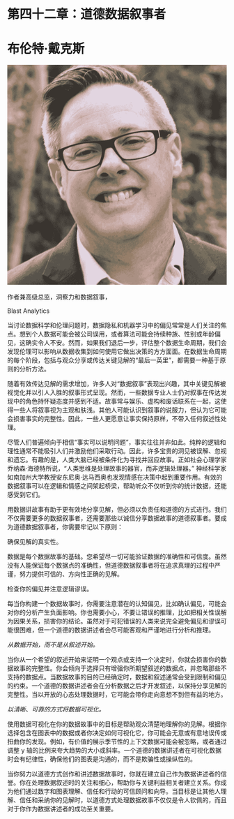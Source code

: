 # 第四十二章：道德数据叙事者

# 布伦特·戴克斯

![](img/brent_dykes.png)

作者兼高级总监，洞察力和数据叙事，

Blast Analytics

当讨论数据科学和伦理问题时，数据隐私和机器学习中的偏见常常是人们关注的焦点。想到个人数据可能会被公司误用，或者算法可能会持续种族、性别或年龄偏见，这确实令人不安。然而，如果我们退后一步，评估整个数据生命周期，我们会发现伦理可以影响从数据收集到如何使用它做出决策的方方面面。在数据生命周期的每个阶段，包括与观众分享或传达关键见解的“最后一英里”，都需要一种基于原则的分析方法。

随着有效传达见解的需求增加，许多人对“数据叙事”表现出兴趣，其中关键见解被视觉化并以引人入胜的叙事形式呈现。然而，一些数据专业人士仍对叙事在传达发现中的角色持怀疑态度并感到不适。故事常与娱乐、虚构和废话联系在一起，这使得一些人将叙事视为主观和肤浅。其他人可能认识到叙事的说服力，但认为它可能会损害事实的完整性。因此，一些人更愿意让事实保持原样，不带入任何叙述性处理。

尽管人们普遍倾向于相信“事实可以说明问题”，事实往往并非如此。纯粹的逻辑和理性通常不能吸引人们并激励他们采取行动。因此，许多宝贵的洞见被误解、忽视和遗忘。有趣的是，人类大脑已经被条件化为寻找并回应故事。正如社会心理学家乔纳森·海德特所说，“人类思维是处理故事的器官，而非逻辑处理器。” 神经科学家如南加州大学教授安东尼奥·达马西奥也发现情感在决策中起到重要作用。有效的数据叙事可以在逻辑和情感之间架起桥梁，帮助听众不仅听到你的统计数据，还能感受到它们。

用数据讲故事有助于更有效地分享见解，但必须以负责任和道德的方式进行。我们不仅需要更多的数据叙事者，还需要那些以诚信分享数据故事的道德叙事者。要成为道德数据叙事者，你需要牢记以下原则：

确保见解的真实性。

数据是每个数据故事的基础。您希望尽一切可能验证数据的准确性和可信度。虽然没有人能保证每个数据点的准确性，但道德数据叙事者将在追求真理的过程中严谨，努力提供可信的、方向性正确的见解。

检查你的偏见并注意逻辑谬误。

每当你构建一个数据故事时，你需要注意潜在的认知偏见，比如确认偏见，可能会对你的分析产生负面影响。你也需要小心，不要让错误的推理，比如把相关性误解为因果关系，损害你的结论。虽然对于可犯错误的人类来说完全避免偏见和谬误可能很困难，但一个道德的数据讲述者会尽可能客观和严谨地进行分析和推理。

*从数据开始，而不是从叙述开始。*

当你从一个希望的叙述开始来证明一个观点或支持一个决定时，你就会损害你的数据故事的完整性。你会倾向于选择只有增强你所期望叙述的数据点，并忽略那些不支持的数据点。当数据故事的目的已经确定时，数据和叙述通常会受到限制和偏见的约束。一个道德的数据讲述者会在分析数据之后才开发叙述，以保持分享见解的完整性。当以开放的心态处理数据时，它可能会带你走向意想不到但有益的地方。

*以清晰、可靠的方式将数据可视化。*

使用数据可视化在你的数据故事中的目标是帮助观众清楚地理解你的见解。根据你选择包含在图表中的数据或者你决定如何可视化它，你可能会无意或有意地误传或扭曲你的发现。例如，有价值的展示季节性的上下文数据可能会被忽略，或者通过调整 y 轴的比例来夸大趋势的大小或斜率。一个道德的数据讲述者在可视化数据时会有纪律性，确保他们的图表是沟通的，而不是欺骗性或操纵性的。

当你努力以道德方式创作和讲述数据故事时，你就在建立自己作为数据讲述者的信誉。你在处理数据叙述时的关注和细心，帮助你与关键利益相关者建立关系。你成为他们通过数字和图表理解、信任和行动的可信顾问和向导。当目标是让其他人理解、信任和采纳你的见解时，以道德方式处理数据故事不仅仅是令人钦佩的，而且对于你作为数据讲述者的成功至关重要。
